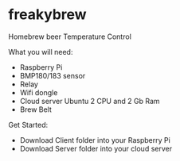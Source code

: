 # freakybrew
Homebrew beer Temperature Control

What you will need:
 - Raspberry Pi 
 - BMP180/183 sensor
 - Relay
 - Wifi dongle
 - Cloud server Ubuntu 2 CPU and 2 Gb Ram
 - Brew Belt
 
Get Started:
 - Download Client folder into your Raspberry Pi
 - Download Server folder into your cloud server
